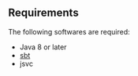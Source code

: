 ## Requirements

The following softwares are required:

* Java 8 or later  
* [sbt](http://www.scala-sbt.org/0.13/docs/Installing-sbt-on-Linux.html)  
* jsvc
